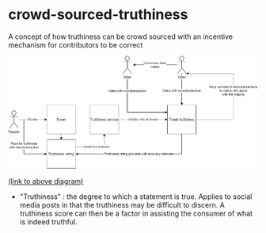# crowd-sourced-truthiness
A concept of how truthiness can be crowd sourced with an incentive mechanism for contributors to be correct

![Diagram](overview-diagram.png)

[(link to above diagram)](https://app.diagrams.net/?lightbox=1&highlight=0000ff&edit=_blank&nav=1&title=crowd-sourced-truthiness.drawio#R5Vptb6M4EP41fNwKzEuSj03avV3pTqq2q7vup5MLE%2FAeYGRMXvbXnw0mBDvk0m1S0r0oUuxhbOyZZ54ZQyx3kW1%2BY7hI%2FqARpBayo43l3lkIOR5Clvza0baRTKZeI4gZiZRSJ3gkP0AJbSWtSARlT5FTmnJS9IUhzXMIeU%2BGGaPrvtqSpv27FjgGQ%2FAY4tSU%2FkUinjTSqW938k9A4qS9s2OrKxlulZWgTHBE13si995yF4xS3rSyzQJSabzWLs24jwNXdwtjkPNTBnh%2Fr75sPn0t0HT%2B8Pkp%2BrZGUfXBcZtpVjit1I75GoBLM8NG%2FpA8gg1Eag982xoGImEn1aWMJzSmOU7vO%2Bmc0UqMlXe3Ra%2FT%2BZ3SQggdIfwOnG%2BV03HFqRAlPEvVVdgQ%2FrTX%2FianukG%2B6t5t1NR1Z6s6zULl6gbtpEQlrVgIR4yjkMoxi4EfMyLauVPEAdAMONuKgQxSzMmqvxCsABnv9DqfiYZy2wtciEwXjuGsM9rdOdHu3phmdwyrf20CRzP9OiEcHgtc73gtSLJvNlwWDW0tiYyy1o4rYCL%2BjlvS3Hk7IFCUozgXeaq%2F7hhsx1PJPnu1wvNbyzfM9TknnGAOUkrrH5pLrx%2B04jsDMDqVOcaFMDIxzCqekBzKUu4T2IqIjV4BpF3n6iDd5vUh6zHhwTyWu2R0RSQ05WrFYsVawrBiOJT7g5KTrI6CEfJrLuzwtN9pMqzfdrsMW%2FfaFNvmZaWpMrPzVmnZOTUvvza41NAHSnLeQTFw%2B1D0kIawZl1qlAay3TJegTszah%2FwViKOVnXdRjmWk9ClrEJJyChnOC9xyAnNhVqQCpvNn5loxbIlUNEwMJNzrBPZxTEDMFUVfHkCdYH7nTLCt%2B%2Bdq0%2Bu8iZHGcq%2BsR00aeZ6JcImev6enYawW8bwdk%2BtkArl8H2mOqnOtBPEf%2Bg7bk9fNJoVaKPb5dDlsoSLhETrQ7MYs%2FkeJY%2Bfxvzp1aUx8%2FTwBXBkWut9RfXJBdio9ZdZQSgmX1KmYXeAinV%2BH7WMsF9WRozg7rNUBC%2Bm2ReyrFZeOEdI9mw1xUESAGbAqUxwIZtVlt6GXKDUnUtCJKHAC36G9IGWpMahe%2FdMOaeZUEjlhTkO%2F4lrqC1oKseJ2dxl%2Fdmb4zYlsRzLqUbGorRJRSQsdk%2F57PMQslbLocDkY%2FcAHQeXYuMDiezQmWL8TKY%2FY3APWO6tnzFMDeP9Kcrasjt3XQNbnpH1nMmpWW6A97rSdWbPrFeVrpcv8tDMcK%2BggxXJw9rFVJxKmJkn24PNL%2BDos59kPS2GjdC88Em2xa8WsL9%2B1gnax6HtS7GRsw4KDEeMETFDhSQ6XyV5%2BSeyA6HmaaHma75sOMAINWMi3%2B5DZ%2Fei9MzPBvQFo8DXYHaJMtQkhNVPZPCaE7QSSIV4KAAB7EDsZySKGhRDSX7g53o%2BiS1lKDG5P7f8u2MEoN5Bq8HW7s3vPg6PxN8gXXywb4Jp4Pb80b5%2FuuJ8bday%2Fw9299Bbsbvodv8faPzW%2FQvDvf8X)

- "Truthiness" : the degree to which a statement is true. Applies to social media posts in that the truthiness may be difficult to discern. A truthiness score can then be a factor in assisting the consumer of what is indeed truthful.
